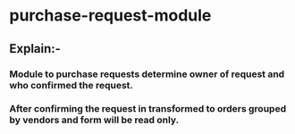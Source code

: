 # purchase-request-module
## Explain:-
### Module to purchase requests determine owner of request and who confirmed the request.
### After confirming the request in transformed to orders grouped by vendors and form will be read only.
